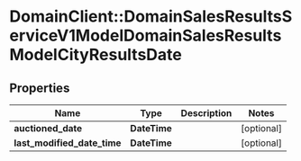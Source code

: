 # DomainClient::DomainSalesResultsServiceV1ModelDomainSalesResultsModelCityResultsDate

## Properties
Name | Type | Description | Notes
------------ | ------------- | ------------- | -------------
**auctioned_date** | **DateTime** |  | [optional] 
**last_modified_date_time** | **DateTime** |  | [optional] 



